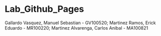 # Lab_Github_Pages
Gallardo Vasquez, Manuel Sebastian - GV100520;
Martinez Ramos, Erick Eduardo - MR100220;
Martinez Alvarenga, Carlos Anibal - MA100821
